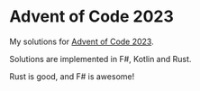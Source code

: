 # Advent of Code 2023

My solutions for [Advent of Code 2023](https://adventofcode.com/2023).

Solutions are implemented in F#, Kotlin and Rust.

Rust is good, and F# is awesome!